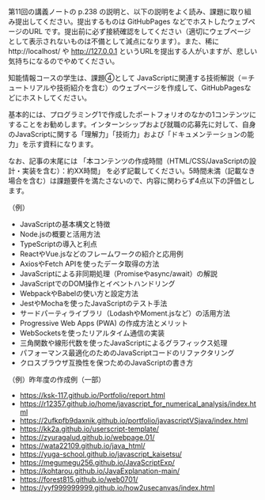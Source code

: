 第11回の講義ノートの p.238 の説明と、以下の説明をよく読み、課題に取り組み提出してください。提出するものは GitHubPages などでホストしたウェブページのURL です。提出前に必ず接続確認をしてください（適切にウェブページとして表示されないものは不備として減点になります）。また、稀に http://localhost/  や http://127.0.0.1 というURLを提出する人がいますが、悲しい気持ちになるのでやめてください。

知能情報コースの学生は、課題④として JavaScriptに関連する技術解説（＝チュートリアルや技術紹介を含む）のウェブページを作成して、GitHubPagesなどにホストしてください。

基本的には、プログラミング1で作成したポートフォリオのなかの1コンテンツにすることをお勧めします。インターンシップおよび就職の応募先に対して、自身のJavaScriptに関する「理解力」「技術力」および「ドキュメンテーションの能力」を示す資料になります。

なお、記事の末尾には 「本コンテンツの作成時間（HTML/CSS/JavaScriptの設計・実装を含む）：約XX時間」 を必ず記載してください。5時間未満（記載なき場合を含む）は課題要件を満たさないので、内容に関わらず4点以下の評価とします。

（例）
- JavaScriptの基本構文と特徴
- Node.jsの概要と活用方法
- TypeScriptの導入と利点
- ReactやVue.jsなどのフレームワークの紹介と応用例
- AxiosやFetch APIを使ったデータ取得の方法
- JavaScriptによる非同期処理（Promiseやasync/await）の解説
- JavaScriptでのDOM操作とイベントハンドリング
- WebpackやBabelの使い方と設定方法
- JestやMochaを使ったJavaScriptのテスト手法
- サードパーティライブラリ（LodashやMoment.jsなど）の活用方法
- Progressive Web Apps (PWA) の作成方法とメリット
- WebSocketsを使ったリアルタイム通信の実装
- 三角関数や線形代数を使ったJavaScriptによるグラフィックス処理
- パフォーマンス最適化のためのJavaScriptコードのリファクタリング
- クロスブラウザ互換性を保つためのJavaScriptの書き方

（例）昨年度の作成例（一部）
- https://ksk-117.github.io/Portfolio/report.html 
- https://r12357.github.io/home/javascript_for_numerical_analysis/index.html 
- https://2ufkpfb9daxnik.github.io/portfolio/javascriptVSjava/index.html 
- https://kk2a.github.io/userscript-template/ 
- https://zyuragalud.github.io/webpage.01/ 
- https://wata22109.github.io/java_html/ 
- https://yuga-school.github.io/javascript_kaisetsu/ 
- https://megumegu256.github.io/JavaScriptExp/ 
- https://kohtarou.github.io/JavaExplanation-main/ 
- https://forest815.github.io/web0701/ 
- https://yyf999999999.github.io/how2usecanvas/index.html